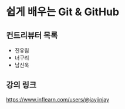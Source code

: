 # 쉽게 배우는 Git & GitHub

## 컨트리뷰터 목록

- 진유림
- 너구리
- 남신욱

## 강의 링크
https://www.inflearn.com/users/@jayjinjay